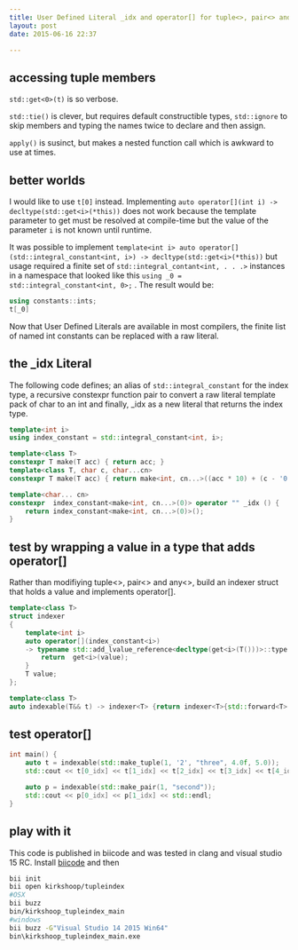 ```yaml
---
title: User Defined Literal _idx and operator[] for tuple<>, pair<> and any<>
layout: post
date: 2015-06-16 22:37

---
```

## accessing tuple members

`std::get<0>(t)` is so verbose. 

`std::tie()` is clever, but requires default constructible types, `std::ignore` to skip members and typing the names twice to declare and then assign. 

`apply()` is susinct, but makes a nested function call which is awkward to use at times. 

## better worlds

I would like to use `t[0]` instead. Implementing `auto operator[](int i) -> decltype(std::get<i>(*this))` does not work because the template parameter to get must be resolved at compile-time but the value of the parameter `i` is not known until runtime. 

It was possible to implement `template<int i> auto operator[](std::integral_constant<int, i>) -> decltype(std::get<i>(*this))` but usage required a finite set of `std::integral_contant<int, . . .>` instances in a namespace that looked like this `using _0 = std::integral_constant<int, 0>;` . The result would be:

```cpp
using constants::ints;
t[_0]
```

Now that User Defined Literals are available in most compilers, the finite list of named int constants can be replaced with a raw literal.

## the _idx Literal
The following code defines; an alias of `std::integral_constant` for the index type, a recursive constexpr function pair to convert a raw literal template pack of char to an int and finally, _idx as a new literal that returns the index type.

```cpp
template<int i>
using index_constant = std::integral_constant<int, i>;

template<class T>
constexpr T make(T acc) { return acc; }
template<class T, char c, char...cn>
constexpr T make(T acc) { return make<int, cn...>((acc * 10) + (c - '0')); }

template<char... cn>
constexpr  index_constant<make<int, cn...>(0)> operator "" _idx () {
    return index_constant<make<int, cn...>(0)>();
}
```

## test by wrapping a value in a type that adds operator[]

Rather than modifiying tuple<>, pair<> and any<>, build an indexer struct that holds a value and implements operator[].

```cpp
template<class T>
struct indexer
{
    template<int i>
    auto operator[](index_constant<i>)
    -> typename std::add_lvalue_reference<decltype(get<i>(T()))>::type {
        return  get<i>(value);
    }
    T value;
};

template<class T>
auto indexable(T&& t) -> indexer<T> {return indexer<T>{std::forward<T>(t)};}
```

## test operator[]

```cpp
int main() {
    auto t = indexable(std::make_tuple(1, '2', "three", 4.0f, 5.0));
    std::cout << t[0_idx] << t[1_idx] << t[2_idx] << t[3_idx] << t[4_idx] << std::endl;

    auto p = indexable(std::make_pair(1, "second"));
    std::cout << p[0_idx] << p[1_idx] << std::endl;
}
```

## play with it

This code is published in biicode and was tested in clang and visual studio 15 RC. Install [biicode](http://www.biicode.com) and then

```sh
bii init
bii open kirkshoop/tupleindex
#OSX
bii buzz
bin/kirkshoop_tupleindex_main
#windows 
bii buzz -G"Visual Studio 14 2015 Win64"
bin\kirkshoop_tupleindex_main.exe
```

